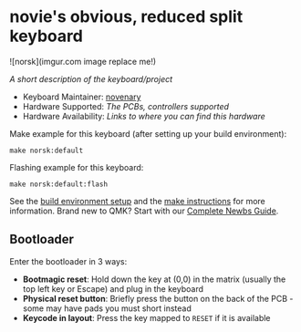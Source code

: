 # novie's obvious, reduced split keyboard

![norsk](imgur.com image replace me!)

*A short description of the keyboard/project*

* Keyboard Maintainer: [novenary](https://github.com/novenary)
* Hardware Supported: *The PCBs, controllers supported*
* Hardware Availability: *Links to where you can find this hardware*

Make example for this keyboard (after setting up your build environment):

    make norsk:default

Flashing example for this keyboard:

    make norsk:default:flash

See the [build environment setup](https://docs.qmk.fm/#/getting_started_build_tools) and the [make instructions](https://docs.qmk.fm/#/getting_started_make_guide) for more information. Brand new to QMK? Start with our [Complete Newbs Guide](https://docs.qmk.fm/#/newbs).

## Bootloader

Enter the bootloader in 3 ways:

* **Bootmagic reset**: Hold down the key at (0,0) in the matrix (usually the top left key or Escape) and plug in the keyboard
* **Physical reset button**: Briefly press the button on the back of the PCB - some may have pads you must short instead
* **Keycode in layout**: Press the key mapped to `RESET` if it is available

